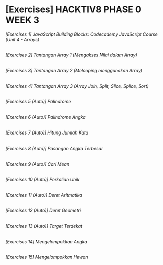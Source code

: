 # [Exercises] HACKTIV8 PHASE 0 WEEK 3 

###### [Exercises 1] JavaScript Building Blocks: Codecademy JavaScript Course (Unit 4 - Arrays)
###### [Exercises 2] Tantangan Array 1 (Mengakses Nilai dalam Array)
###### [Exercises 3] Tantangan Array 2 (Melooping menggunakan Array)
###### [Exercises 4] Tantangan Array 3 (Array Join, Split, Slice, Splice, Sort)
###### [Exercises 5 (Auto)] Palindrome
###### [Exercises 6 (Auto)] Palindrome Angka
###### [Exercises 7 (Auto)] Hitung Jumlah Kata
###### [Exercises 8 (Auto)] Pasangan Angka Terbesar
###### [Exercises 9 (Auto)] Cari Mean
###### [Exercises 10 (Auto)] Perkalian Unik
###### [Exercises 11 (Auto)] Deret Aritmatika
###### [Exercises 12 (Auto)] Deret Geometri
###### [Exercises 13 (Auto)] Target Terdekat
###### [Exercises 14] Mengelompokkan Angka
###### [Exercises 15] Mengelompokkan Hewan
